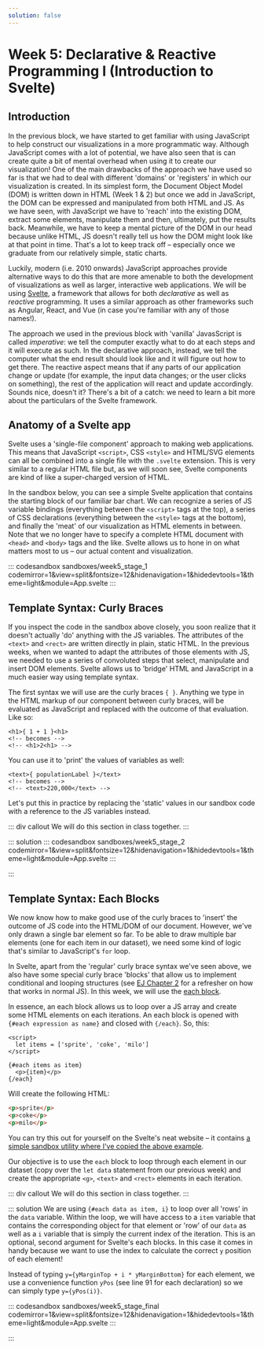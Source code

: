 ```yaml
---
solution: false
---
```

# Week 5: Declarative & Reactive Programming I (Introduction to Svelte)

## Introduction
In the previous block, we have started to get familiar with using JavaScript to help construct our visualizations in a more programmatic way. Although JavaScript comes with a lot of potential, we have also seen that is can create quite a bit of mental overhead when using it to create our visualization! One of the main drawbacks of the approach we have used so far is that we had to deal with different 'domains' or 'registers' in which our visualization is created. In its simplest form, the Document Object Model (DOM) is written down in HTML (Week 1 & 2) but once we add in JavaScript, the DOM can be expressed and manipulated from both HTML and JS. As we have seen, with JavaScript we have to 'reach' into the existing DOM, extract some elements, manipulate them and then, ultimately, put the results back. Meanwhile, we have to keep a mental picture of the DOM in our head because unlike HTML, JS doesn't really tell us how the DOM might look like at that point in time. That's a lot to keep track off – especially once we graduate from our relatively simple, static charts.

Luckily, modern (i.e. 2010 onwards) JavaScript approaches provide alternative ways to do this that are more amenable to both the development of visualizations as well as larger, interactive web applications. We will be using [Svelte](http://svelte.dev/), a framework that allows for both *declarative* as well as *reactive* programming. It uses a similar approach as other frameworks such as Angular, React, and Vue (in case you're familiar with any of those names!).

The approach we used in the previous block with 'vanilla' JavasScript is called *imperative*: we tell the computer exactly what to do at each steps and it will execute as such. In the declarative approach, instead, we tell the computer what the end result should look like and it will figure out how to get there. The reactive aspect means that if any parts of our application change or update (for example, the input data changes; or the user clicks on something), the rest of the application will react and update accordingly. Sounds nice, doesn't it? There's a bit of a catch: we need to learn a bit more about the particulars of the Svelte framework.

## Anatomy of a Svelte app
Svelte uses a 'single-file component' approach to making web applications. This means that JavaScript `<script>`, CSS `<style>` and HTML/SVG elements can all be combined into a single file with the `.svelte` extension. This is very similar to a regular HTML file but, as we will soon see, Svelte components are kind of like a super-charged version of HTML.

In the sandbox below, you can see a simple Svelte application that contains the starting block of our familiar bar chart. We can recognize a series of JS variable bindings (everything between the `<script>` tags at the top), a series of CSS declarations (everything between the `<style>` tags at the bottom), and finally the 'meat' of our visualization as HTML elements in between. Note that we no longer have to specify a complete HTML document with `<head>` and `<body>` tags and the like. Svelte allows us to hone in on what matters most to us – our actual content and visualization.

::: codesandbox sandboxes/week5_stage_1 codemirror=1&view=split&fontsize=12&hidenavigation=1&hidedevtools=1&theme=light&module=App.svelte
:::

## Template Syntax: Curly Braces
If you inspect the code in the sandbox above closely, you soon realize that it doesn't actually 'do' anything with the JS variables. The attributes of the `<text>` and `<rect>` are written directly in plain, static HTML. In the previous weeks, when we wanted to adapt the attributes of those elements with JS, we needed to use a series of convoluted steps that select, manipulate and insert DOM elements. Svelte allows us to 'bridge' HTML and JavaScript in a much easier way using template syntax.

The first syntax we will use are the curly braces `{ }`. Anything we type in the HTML markup of our component between curly braces, will be evaluated as JavaScript and replaced with the outcome of that evaluation. Like so:
```svelte
<h1>{ 1 + 1 }<h1>
<!-- becomes -->
<!-- <h1>2<h1> -->
```

You can use it to 'print' the values of variables as well:
```svelte
<text>{ populationLabel }</text>
<!-- becomes -->
<!-- <text>220,000</text> -->
```

Let's put this in practice by replacing the 'static' values in our sandbox code with a reference to the JS variables instead.

::: div callout
We will do this section in class together.
:::

::: solution
::: codesandbox sandboxes/week5_stage_2 codemirror=1&view=split&fontsize=12&hidenavigation=1&hidedevtools=1&theme=light&module=App.svelte
:::

:::

## Template Syntax: Each Blocks
We now know how to make good use of the curly braces to 'insert' the outcome of JS code into the HTML/DOM of our document. However, we've only drawn a single bar element so far. To be able to draw multiple bar elements (one for each item in our dataset), we need some kind of logic that's similar to JavaScript's `for` loop.

In Svelte, apart from the 'regular' curly brace syntax we've seen above, we also have some special curly brace 'blocks' that allow us to implement conditional and looping structures (see [EJ Chapter 2](https://eloquentjavascript.net/02_program_structure.html) for a refresher on how that works in normal JS). In this week, we will use the [each block](https://svelte.dev/docs#each).

In essence, an each block allows us to loop over a JS array and create some HTML elements on each iterations. An each block is opened with `{#each expression as name}` and closed with `{/each}`. So, this:
```svelte
<script>
  let items = ['sprite', 'coke', 'milo']
</script>

{#each items as item}
  <p>{item}</p>
{/each}
```
Will create the following HTML:
```html
<p>sprite</p>
<p>coke</p>
<p>milo</p>
```
You can try this out for yourself on the Svelte's neat website – it contains [a simple sandbox utility where I've copied the above example](https://svelte.dev/repl/9ac0ce053c144b6f94ce716e4b800fd8?version=3.19.1).

Our objective is to use the `each` block to loop through each element in our dataset (copy over the `let data` statement from our previous week) and create the appropriate `<g>`, `<text>` and `<rect>` elements in each iteration.

::: div callout
We will do this section in class together.
:::

::: solution
We are using `{#each data as item, i}` to loop over all 'rows' in the `data` variable. Within the loop, we will have access to a `item` variable that contains the corresponding object for that element or 'row' of our `data` as well as a `i` variable that is simply the current index of the iteration. This is an optional, second argument for Svelte's each blocks. In this case it comes in handy because we want to use the index to calculate the correct `y` position of each element!

Instead of typing `y={yMarginTop + i * yMarginBottom}` for each element, we use a convenience function `yPos` (see line 91 for each declaration) so we can simply type  `y={yPos(i)}`.

::: codesandbox sandboxes/week5_stage_final codemirror=1&view=split&fontsize=12&hidenavigation=1&hidedevtools=1&theme=light&module=App.svelte
:::

:::
